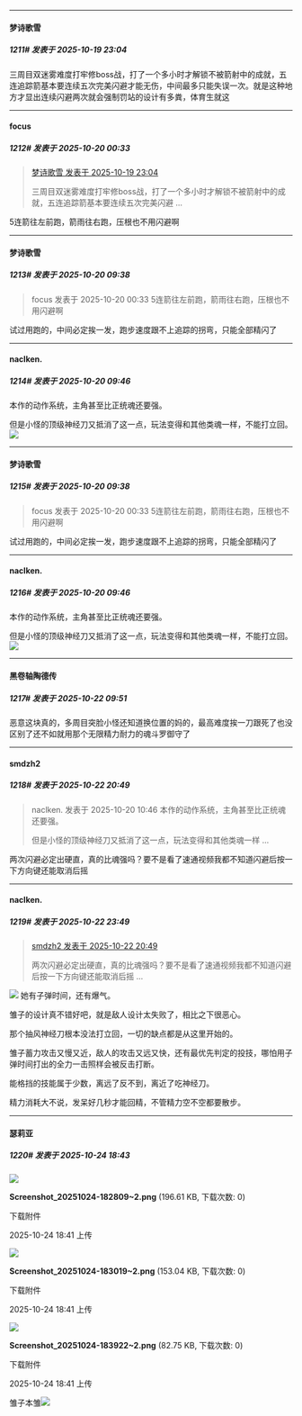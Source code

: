 ﻿
*****

####  梦诗歌雪  
##### 1211#       发表于 2025-10-19 23:04

三周目双迷雾难度打牢修boss战，打了一个多小时才解锁不被箭射中的成就，五连追踪箭基本要连续五次完美闪避才能无伤，中间最多只能失误一次。就是这种地方才显出连续闪避两次就会强制罚站的设计有多粪，体育生就这


*****

####  focus  
##### 1212#       发表于 2025-10-20 00:33

<blockquote><a href="httphttps://stage1st.com/2b/forum.php?mod=redirect&amp;goto=findpost&amp;pid=68595806&amp;ptid=2100506" target="_blank">梦诗歌雪 发表于 2025-10-19 23:04</a>

三周目双迷雾难度打牢修boss战，打了一个多小时才解锁不被箭射中的成就，五连追踪箭基本要连续五次完美闪避 ...</blockquote>
5连箭往左前跑，箭雨往右跑，压根也不用闪避啊


*****

####  梦诗歌雪  
##### 1213#       发表于 2025-10-20 09:38

<blockquote>focus 发表于 2025-10-20 00:33
5连箭往左前跑，箭雨往右跑，压根也不用闪避啊</blockquote>
试过用跑的，中间必定挨一发，跑步速度跟不上追踪的拐弯，只能全部精闪了


*****

####  naclken.  
##### 1214#       发表于 2025-10-20 09:46

本作的动作系统，主角甚至比正统魂还要强。

但是小怪的顶级神经刀又抵消了这一点，玩法变得和其他类魂一样，不能打立回。
<img src="https://static.stage1st.com/image/smiley/face2017/002.png" referrerpolicy="no-referrer">


*****

####  梦诗歌雪  
##### 1215#       发表于 2025-10-20 09:38

<blockquote>focus 发表于 2025-10-20 00:33
5连箭往左前跑，箭雨往右跑，压根也不用闪避啊</blockquote>
试过用跑的，中间必定挨一发，跑步速度跟不上追踪的拐弯，只能全部精闪了

*****

####  naclken.  
##### 1216#       发表于 2025-10-20 09:46

本作的动作系统，主角甚至比正统魂还要强。

但是小怪的顶级神经刀又抵消了这一点，玩法变得和其他类魂一样，不能打立回。
<img src="https://static.stage1st.com/image/smiley/face2017/002.png" referrerpolicy="no-referrer">

*****

####  黑卷轴陶德传  
##### 1217#       发表于 2025-10-22 09:51

恶意这块真的，多周目突脸小怪还知道换位置的妈的，最高难度挨一刀跟死了也没区别了还不如就用那个无限精力耐力的魂斗罗御守了


*****

####  smdzh2  
##### 1218#       发表于 2025-10-22 20:49

<blockquote>naclken. 发表于 2025-10-20 10:46
本作的动作系统，主角甚至比正统魂还要强。

但是小怪的顶级神经刀又抵消了这一点，玩法变得和其他类魂一样 ...</blockquote>
两次闪避必定出硬直，真的比魂强吗？要不是看了速通视频我都不知道闪避后按一下方向键还能取消后摇


*****

####  naclken.  
##### 1219#       发表于 2025-10-22 23:49

<blockquote><a href="httphttps://stage1st.com/2b/forum.php?mod=redirect&amp;goto=findpost&amp;pid=68611142&amp;ptid=2100506" target="_blank">smdzh2 发表于 2025-10-22 20:49</a>

两次闪避必定出硬直，真的比魂强吗？要不是看了速通视频我都不知道闪避后按一下方向键还能取消后摇 ...</blockquote>
<img src="https://static.stage1st.com/image/smiley/face2017/002.png" referrerpolicy="no-referrer"> 她有子弹时间，还有爆气。

雏子的设计真不错好吧，就是敌人设计太失败了，相比之下很恶心。

那个抽风神经刀根本没法打立回，一切的缺点都是从这里开始的。

雏子蓄力攻击又慢又近，敌人的攻击又远又快，还有最优先判定的投技，哪怕用子弹时间打出的全力一击照样会被反击打断。

能格挡的技能属于少数，离远了反不到，离近了吃神经刀。

精力消耗大不说，发呆好几秒才能回精，不管精力空不空都要散步。


*****

####  瑟莉亚  
##### 1220#       发表于 2025-10-24 18:43

<img src="https://img.stage1st.com/forum/202510/24/184144jisz3wdgkq9vwzie.png" referrerpolicy="no-referrer">

<strong>Screenshot_20251024-182809~2.png</strong> (196.61 KB, 下载次数: 0)

下载附件

2025-10-24 18:41 上传

<img src="https://img.stage1st.com/forum/202510/24/184151owg67v9xcx8nvl67.png" referrerpolicy="no-referrer">

<strong>Screenshot_20251024-183019~2.png</strong> (153.04 KB, 下载次数: 0)

下载附件

2025-10-24 18:41 上传

<img src="https://img.stage1st.com/forum/202510/24/184159kizmmgrl6r30ilzg.png" referrerpolicy="no-referrer">

<strong>Screenshot_20251024-183922~2.png</strong> (82.75 KB, 下载次数: 0)

下载附件

2025-10-24 18:41 上传

雏子本雏<img src="https://static.stage1st.com/image/smiley/face2017/067.png" referrerpolicy="no-referrer">


